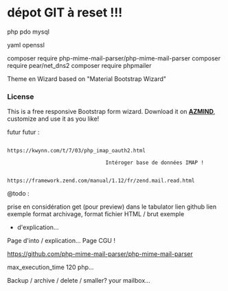 # dépot  GIT à reset !!!


php pdo mysql

yaml
openssl

composer require php-mime-mail-parser/php-mime-mail-parser
composer require pear/net_dns2
composer require phpmailer

Theme en Wizard based on "Material Bootstrap Wizard"

### License

 This is a free responsive Bootstrap form wizard. 
                            Download it on <a href="http://azmind.com"><strong>AZMIND</strong></a>, customize and use it as you like!



futur 
           futur : 
                                
                                    https://kwynn.com/t/7/03/php_imap_oauth2.html
                                
                                    Intéroger base de données IMAP !
                                    
                                    https://framework.zend.com/manual/1.12/fr/zend.mail.read.html

@todo : 

prise en considération get (pour preview) dans le tabulator
lien github
lien exemple format archivage, format fichier HTML / brut exemple

+ d'explication...

Page d'into  / explication...
Page CGU !

https://github.com/php-mime-mail-parser/php-mime-mail-parser

max_execution_time 120 php...

Backup / archive / delete / smaller? your mailbox...
